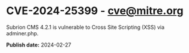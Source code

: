 # CVE-2024-25399 - cve@mitre.org

Subrion CMS 4.2.1 is vulnerable to Cross Site Scripting (XSS) via adminer.php.

**Publish date:** 2024-02-27
